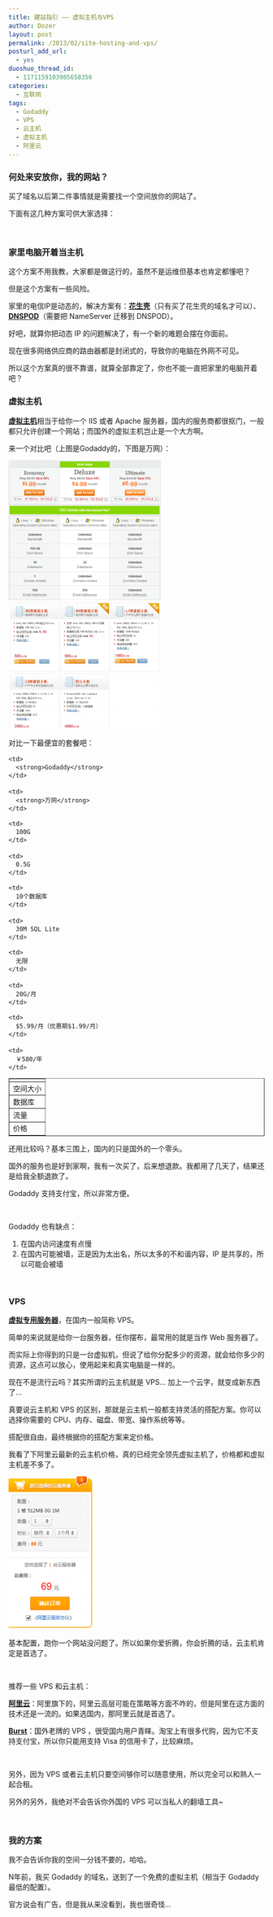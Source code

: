 ```yaml
---
title: 建站指引 —— 虚拟主机与VPS
author: Dozer
layout: post
permalink: /2013/02/site-hosting-and-vps/
posturl_add_url:
  - yes
duoshuo_thread_id:
  - 1171159103985658356
categories:
  - 互联网
tags:
  - Godaddy
  - VPS
  - 云主机
  - 虚拟主机
  - 阿里云
---
```


### <span id="i">何处来安放你，我的网站？</span>

买了域名以后第二件事情就是需要找一个空间放你的网站了。

下面有这几种方案可供大家选择：

&nbsp;

### <span id="i-2">家里电脑开着当主机</span>

这个方案不用我教，大家都是做这行的，虽然不是运维但基本也肯定都懂吧？

但是这个方案有一些风险。

家里的电信IP是动态的，解决方案有：**<a href="http://www.iplaysoft.com/peanuthull.html" target="_blank">花生壳</a>**（只有买了花生壳的域名才可以）、<a href="https://www.dnspod.cn/support/index/fid/201" target="_blank"><strong>DNSPOD</strong></a>（需要把 NameServer 迁移到 DNSPOD）。

好吧，就算你把动态 IP 的问题解决了，有一个新的难题会摆在你面前。

现在很多网络供应商的路由器都是封闭式的，导致你的电脑在外网不可见。

所以这个方案真的很不靠谱，就算全部靠定了，你也不能一直把家里的电脑开着吧？

<!--more-->

### <span id="i-3">虚拟主机</span>

<a href="http://zh.wikipedia.org/zh/%E8%99%9A%E6%8B%9F%E4%B8%BB%E6%9C%BA" target="_blank"><strong>虚拟主机</strong></a>相当于给你一个 IIS 或者 Apache 服务器，国内的服务商都很抠门，一般都只允许创建一个网站；而国外的虚拟主机岂止是一个大方啊。

来一个对比吧（上图是Godaddy的，下图是万网）：

[<img class="alignnone size-medium wp-image-1059" alt="godaddy" src="/uploads/2013/02/godaddy-300x276.png" width="300" height="276" />][1]<img class="alignnone size-medium wp-image-1058" style="color: #333333; font-style: normal;" alt="wan" src="/uploads/2013/02/wan-300x249.png" width="300" height="249" />

对比一下最便宜的套餐吧：

<table border="1">
  <tr>
    <td>
    </td>
    
    <td>
      <strong>Godaddy</strong>
    </td>
    
    <td>
      <strong>万网</strong>
    </td>
  </tr>
  
  <tr>
    <td>
      空间大小
    </td>
    
    <td>
      100G
    </td>
    
    <td>
      0.5G
    </td>
  </tr>
  
  <tr>
    <td>
      数据库
    </td>
    
    <td>
      10个数据库
    </td>
    
    <td>
      30M SQL Lite
    </td>
  </tr>
  
  <tr>
    <td>
      流量
    </td>
    
    <td>
      无限
    </td>
    
    <td>
      20G/月
    </td>
  </tr>
  
  <tr>
    <td>
      价格
    </td>
    
    <td>
      $5.99/月（优惠期$1.99/月）
    </td>
    
    <td>
      ￥580/年
    </td>
  </tr>
</table>

还用比较吗？基本三围上，国内的只是国外的一个零头。

国外的服务也是好到家啊，我有一次买了，后来想退款。我都用了几天了，结果还是给我全额退款了。

Godaddy 支持支付宝，所以非常方便。

&nbsp;

Godaddy 也有缺点：

1.  在国内访问速度有点慢
2.  在国内可能被墙，正是因为太出名，所以太多的不和谐内容，IP 是共享的，所以可能会被墙

&nbsp;

### <span id="VPS">VPS</span>

<a href="http://zh.wikipedia.org/wiki/%E8%99%9A%E6%8B%9F%E4%B8%93%E7%94%A8%E6%9C%8D%E5%8A%A1%E5%99%A8" target="_blank"><strong>虚拟专用服务器</strong></a>，在国内一般简称 VPS。

简单的来说就是给你一台服务器，任你摆布，最常用的就是当作 Web 服务器了。

而实际上你得到的只是一台虚拟机，但说了给你分配多少的资源，就会给你多少的资源，这点可以放心，使用起来和真实电脑是一样的。

现在不是流行云吗？其实所谓的云主机就是 VPS… 加上一个云字，就变成新东西了…

真要说云主机和 VPS 的区别，那就是云主机一般都支持灵活的搭配方案。你可以选择你需要的 CPU、内存、磁盘、带宽、操作系统等等。

搭配很自由，最终根据你的搭配方案来定价格。

我看了下阿里云最新的云主机价格，真的已经完全领先虚拟主机了，价格都和虚拟主机差不多了。

[<img class="alignnone size-medium wp-image-1064" alt="ali" src="/uploads/2013/02/ali-175x300.png" width="175" height="300" />][2]

基本配置，跑你一个网站没问题了。所以如果你爱折腾，你会折腾的话，云主机肯定是首选了。

&nbsp;

推荐一些 VPS 和云主机：

<a href="http://www.aliyun.com/" target="_blank"><strong>阿里云</strong></a>：阿里旗下的，阿里云高层可能在策略等方面不咋的，但是阿里在这方面的技术还是一流的。如果选国内，那阿里云就是首选了。

<a href="http://www.burst.net/" target="_blank"><strong>Burst</strong></a>：国外老牌的 VPS ，很受国内用户青睐。淘宝上有很多代购，因为它不支持支付宝，所以你只能用支持 Visa 的信用卡了，比较麻烦。

&nbsp;

另外，因为 VPS 或者云主机只要空间够你可以随意使用，所以完全可以和熟人一起合租。

另外的另外，我绝对不会告诉你外国的 VPS 可以当私人的翻墙工具~

&nbsp;

### <span id="i-4">我的方案</span>

我不会告诉你我的空间一分钱不要的，哈哈。

N年前，我买 Godaddy 的域名，送到了一个免费的虚拟主机（相当于 Godaddy 最低的配置）。

官方说会有广告，但是我从来没看到，我也很奇怪…

 [1]: /uploads/2013/02/godaddy.png
 [2]: /uploads/2013/02/ali.png
